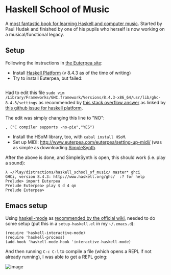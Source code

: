 # Haskell School of Music

A [most fantastic book for learning Haskell and computer music](http://euterpea.com/haskell-school-of-music/). Started by Paul Hudak and finished by one of his pupils who herself is now working on a musical/functional legacy. 

## Setup

Following the instructions in [the Euterpea
site](http://www.euterpea.com/download-and-installation/):

* Install [Haskell Platform](https://www.haskell.org/platform/) (v 8.4.3 as of the time of writing)
* Try to install Euterpea, but failed:

```
```

Had to edit this file `sudo vim
/Library/Frameworks/GHC.framework/Versions/8.4.3-x86_64/usr/lib/ghc-8.4.3/settings`
as recommended by [this stack overflow
answer](https://stackoverflow.com/questions/50386787/cabal-install-gcc-failed-in-phase-c-compiler/50419101#50419101)
as linked by [this github issue for haskell
platform](https://github.com/haskell/haskell-platform/issues/304).

The edit was simply changing this line to "NO":

```
, ("C compiler supports -no-pie","YES")
```

* Install the HSoM library, too, with `cabal install HSoM`.
* Set up MIDI: http://www.euterpea.com/euterpea/setting-up-midi/ (was as simple
  as downloading [SimpleSynth](http://notahat.com/simplesynth/).

After the above is done, and SimpleSynth is open, this should work (i.e. play a
sound):

```
λ ~/Play/distractions/haskell_school_of_music/ master* ghci
GHCi, version 8.4.3: http://www.haskell.org/ghc/  :? for help
Prelude> import Euterpea
Prelude Euterpea> play $ d 4 qn
Prelude Euterpea> 
```

## Emacs setup

Using [haskell-mode](http://haskell.github.io/haskell-mode/manual/latest/) as [recommended by the official wiki](https://wiki.haskell.org/Emacs), needed to do some setup (put this in a `setup-haskell.el` in my `~/.emacs.d`):

```elisp
(require 'haskell-interactive-mode)
(require 'haskell-process)
(add-hook 'haskell-mode-hook 'interactive-haskell-mode)
```

And then running `C-c C-l` to compile a file (which opens a REPL if not already running), I was able to get a REPL going:

![image](https://user-images.githubusercontent.com/82133/49345291-c358e680-f650-11e8-966e-277caf797fb6.png)

